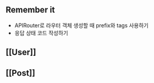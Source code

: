 ## Remember it
- APIRouter로 라우터 객체 생성할 때 prefix와 tags 사용하기
- 응답 상태 코드 작성하기


## [[User]]

## [[Post]]


